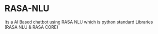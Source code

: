 # RASA-NLU
Its a AI Based chatbot using RASA NLU which is python standard Libraries (RASA NLU &amp; RASA CORE)

